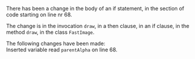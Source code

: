 There has been a change in the body of an if statement, in the section of code starting on line nr 68.
  
The change is in the invocation ```draw```, in a then clause, in an if clause, in the method ```draw```, in the class ```FastImage```.
  
The following changes have been made:  
Inserted variable read ```parentAlpha``` on line 68.  
